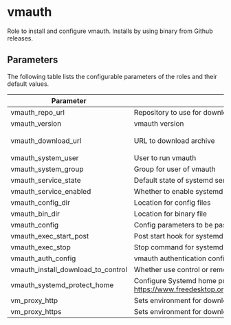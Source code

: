 # vmauth

Role to install and configure vmauth. Installs by using binary from Github releases.

## Parameters

The following table lists the configurable parameters of the roles and their default values.

| Parameter                          | Description                                                                                                                | Default                                                                                            |
|------------------------------------|----------------------------------------------------------------------------------------------------------------------------|----------------------------------------------------------------------------------------------------|
| vmauth_repo_url                    | Repository to use for download.                                                                                            | `https://github.com/VictoriaMetrics/VictoriaMetrics`                                               |
| vmauth_version                     | vmauth version                                                                                                             | `v1.101.0`                                                                                          |
| vmauth_download_url                | URL to download archive                                                                                                    | `{{ vmauth_repo_url }}/releases/download/{{ vmauth_version }}/vmutils-{{ vmauth_version }}.tar.gz` |
| vmauth_system_user                 | User to run vmauth                                                                                                         | `victoriametrics`                                                                                  |
| vmauth_system_group                | Group for user of vmauth                                                                                                   | `{{ vmauth_system_user }}`                                                                         |
| vmauth_service_state               | Default state of systemd service                                                                                           | `started`                                                                                          |
| vmauth_service_enabled             | Whether to enable systemd service                                                                                          | `true`                                                                                             |    
| vmauth_config_dir                  | Location for config files                                                                                                  | `/opt/victoriametrics-vmauth`                                                                      |
| vmauth_bin_dir                     | Location for binary file                                                                                                   | `/usr/local/bin`                                                                                   |
| vmauth_config                      | Config parameters to be passed via environment variables                                                                   | `{}`                                                                                               |
| vmauth_exec_start_post             | Post start hook for systemd unit                                                                                           | `""`                                                                                               |
| vmauth_exec_stop                   | Stop command for systemd unit                                                                                              | `""`                                                                                               |
| vmauth_auth_config                 | vmauth authentication config.                                                                                              | See [defaults.yml](./defaults/main.yml)                                                            |
| vmauth_install_download_to_control | Whether use control or remote host to download installation archive                                                        | `true`                                                                                             |
| vmauth_systemd_protect_home        | Configure Systemd home protection. See See https://www.freedesktop.org/software/systemd/man/systemd.exec.html#ProtectHome= | `"yes"`                                                                                            |
| vm_proxy_http                      | Sets environment for downloading archive                                                                                   | `""`                                                                                               |
| vm_proxy_https                     | Sets environment for downloading archive                                                                                   | `""`                                                                                               |
